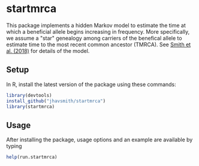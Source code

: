 # startmrca
This package implements a hidden Markov model to estimate the time at which a beneficial
allele begins increasing in frequency. More specifically, we assume a "star" genealogy 
among carriers of the benefical allele to estimate time to the most recent common ancestor
(TMRCA). See [Smith et al. (2018)](https://doi.org/10.1093/molbev/msy006) 
for details of the model.

## Setup
In R, install the latest version of the package using these commands:
    
   ```R
   library(devtools)
   install_github("jhavsmith/startmrca")
   library(startmrca)
   ```

## Usage
After installing the package, usage options and an example are available 
by typing

   ```R
   help(run.startmrca)
   ```

